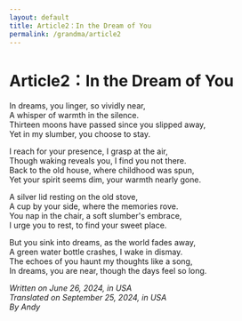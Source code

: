 ```yaml
---
layout: default
title: Article2：In the Dream of You
permalink: /grandma/article2
---
```


# Article2：In the Dream of You

In dreams, you linger, so vividly near,  
A whisper of warmth in the silence.  
Thirteen moons have passed since you slipped away,  
Yet in my slumber, you choose to stay.  

I reach for your presence, I grasp at the air,  
Though waking reveals you, I find you not there.  
Back to the old house, where childhood was spun,  
Yet your spirit seems dim, your warmth nearly gone.  

A silver lid resting on the old stove,  
A cup by your side, where the memories rove.  
You nap in the chair, a soft slumber's embrace,  
I urge you to rest, to find your sweet place.  

But you sink into dreams, as the world fades away,  
A green water bottle crashes, I wake in dismay.  
The echoes of you haunt my thoughts like a song,  
In dreams, you are near, though the days feel so long.  

*Written on June 26, 2024, in USA*  
*Translated on September 25, 2024, in USA*  
*By Andy*
